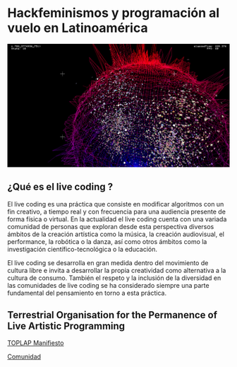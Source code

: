 # Hackfeminismos y programación al vuelo en Latinoamérica

![img](/img/01_hack.png)

## ¿Qué es el live coding ?

El live coding es una práctica que consiste en modificar algoritmos con un fin creativo, a tiempo real y con frecuencia para una audiencia presente de forma física o virtual. En la actualidad el live coding cuenta con una variada comunidad de personas que exploran desde esta perspectiva diversos ámbitos de la creación artística como la música, la creación audiovisual, el performance, la robótica o la danza, así como otros ámbitos como la investigación científico-tecnológica o la educación.

El live coding se desarrolla en gran medida dentro del movimiento de cultura libre e invita a desarrollar la propia creatividad como alternativa a la cultura de consumo. También el respeto y la inclusión de la diversidad en las comunidades de live coding se ha considerado siempre una parte fundamental del pensamiento en torno a esta práctica.


## Terrestrial Organisation for the Permanence of Live Artistic Programming

[TOPLAP Manifiesto](https://toplap.org/wiki/Main_Page)

[Comunidad](https://toplap.org/)
